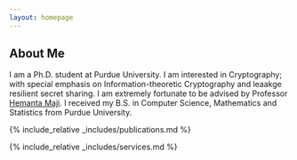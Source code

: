 ```yaml
---
layout: homepage
---
```


## About Me

I am a Ph.D. student at Purdue University. I am interested in Cryptography; with special emphasis on Information-theoretic Cryptography and leaakge resilient secret sharing. I am extremely fortunate to be advised by Professor <a href="https://www.cs.purdue.edu/homes/hmaji/">Hemanta Maji</a>. I received my B.S. in Computer Science, Mathematics and Statistics from Purdue University.

<!-- ## Research Interests -->

<!-- - **Cryptography:** image recognition, image generation, video captioning -->
<!-- - **Machine Learning:** meta-learning, incremental learning, transfer learning -->

<!-- ## News -->

<!-- - **[April 2023]** Presentation at Midwest Crypto Day. -->
<!-- - **[Feb. 2020]** We will host the ACM Multimedia Asia 2020 conference in Singapore! -->
<!-- - **[Sept. 2019]** Our paper about few-shot learning is accepted to NeurIPS 2019. -->
<!-- - **[Mar. 2019]** Our paper about few-shot learning is accepted to CVPR 2019. -->

{% include_relative _includes/publications.md %}

{% include_relative _includes/services.md %}
